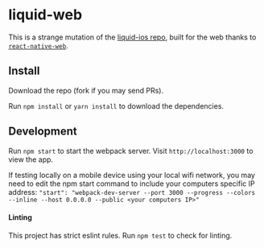 # liquid-web

This is a strange mutation of the [liquid-ios repo](https://github.com/liquidvote/liquid-ios), built for the web thanks to [`react-native-web`](https://github.com/necolas/react-native-web).

## Install

Download the repo (fork if you may send PRs).

Run `npm install` or `yarn install` to download the dependencies.

## Development

Run `npm start` to start the webpack server. Visit `http://localhost:3000` to view the app.

If testing locally on a mobile device using your local wifi network, you may need to edit the npm start command to include your computers specific IP address: `"start": "webpack-dev-server --port 3000 --progress --colors --inline --host 0.0.0.0 --public <your computers IP>"`

#### Linting
This project has strict eslint rules. Run `npm test` to check for linting.
